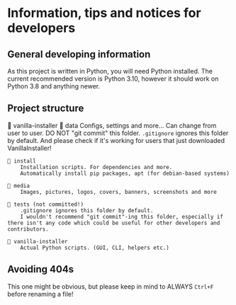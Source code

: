 # Information, tips and notices for developers

## General developing information

As this project is written in Python, you will need Python installed. The current recommended version is Python 3.10, however it should work on Python 3.8 and anything newer.

## Project structure

📂 vanilla-installer
    📂 data
         Configs, settings and more...
         Can change from user to user.
         DO NOT "git commit" this folder. `.gitignore` ignores this folder by default.
         And please check if it's working for users that just downloaded VanillaInstaller!

    📂 install
        Installation scripts. For dependencies and more.
        Automatically install pip packages, apt (for debian-based systems)

    📂 media
        Images, pictures, logos, covers, banners, screenshots and more

    📂 tests (not committed!)
        .gitignore ignores this folder by default.
        I wouldn't recommend "git commit"-ing this folder, especially if there isn't any code which could be useful for other developers and contributors.

    📂 vanilla-installer
        Actual Python scripts. (GUI, CLI, helpers etc.)

## Avoiding 404s

This one might be obvious, but please keep in mind to ALWAYS `Ctrl+F` before renaming a file!
